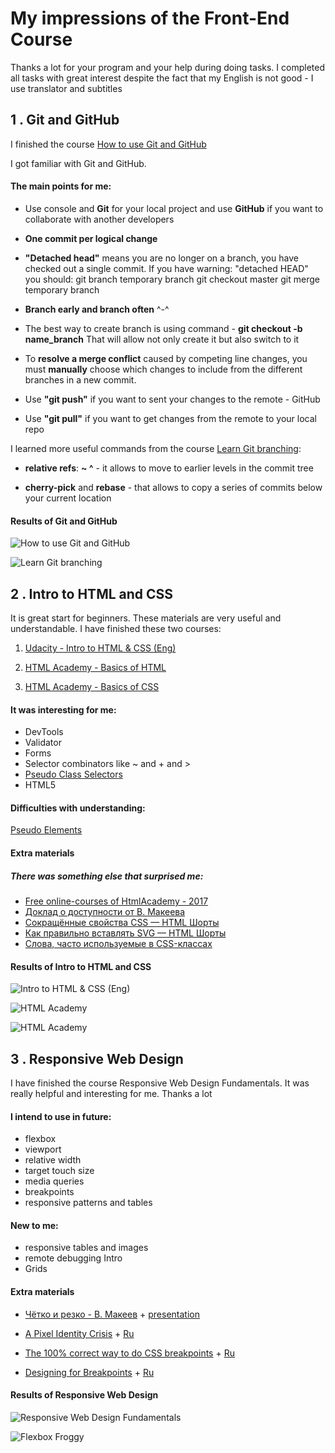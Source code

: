 My impressions of the Front-End Course
===============

Thanks a lot for your program and your help during doing tasks.
I completed all tasks with great interest despite the fact that my English is not good - I use translator and subtitles

1 .  Git and GitHub
----------------
I finished the course [How to use Git and GitHub](https://www.udacity.com/course/how-to-use-git-and-github--ud775)

I got familiar with Git and GitHub.

#### The main points for me:

* Use console and **Git** for your local project and use **GitHub** if
you want to collaborate with another developers

* **One commit per logical change**

* **"Detached head"** means you are no longer on a branch,
you have checked out a single commit.
If you have warning: "detached HEAD" you should:
git branch temporary
branch git checkout master
git merge temporary branch

* **Branch early and branch often** ^-^

* The best way to create branch is using command - **git checkout -b name_branch**
That will allow not only create it but also switch to it

* To **resolve a merge conflict** caused by competing line changes,
you must **manually** choose which changes to include from
the different branches in a new commit.

* Use **"git push"** if you want to sent your changes to the remote - GitHub

* Use **"git pull"** if you want to get changes from the remote to your local repo

I learned more useful commands from the course [Learn Git branching](https://learngitbranching.js.org/):

* **relative refs**: **~ ^** - 
it allows to move to earlier levels in the commit tree

* **cherry-pick** and **rebase** - that allows to copy a series of commits
below your current location

#### Results of Git and GitHub 
![How to use Git and GitHub](task_git_github/screencapture-classroom-udacity-courses-ud775-2018-11-12-22_41_31.png)

![Learn Git branching](task_git_github/screencapture-learngitbranching-js-org-2018-11-12-22_27_41_1.png)

2 .  Intro to HTML and CSS
-------------------

It is great start for beginners. These materials are very useful and understandable. 
I have finished these two courses: 

1. [Udacity - Intro to HTML & CSS (Eng)](https://www.udacity.com/course/intro-to-html-and-css--ud001)

2. [HTML Academy - Basics of HTML](https://htmlacademy.ru/courses/basic-html)

3. [HTML Academy - Basics of CSS](https://htmlacademy.ru/courses/basic-css)
 
#### It was interesting for me:
* DevTools 
* Validator
* Forms 
* Selector combinators like ~ and + and >
* [Pseudo Class Selectors](https://css-tricks.com/pseudo-class-selectors/)
* HTML5

#### Difficulties with understanding:
[Pseudo Elements](https://css-tricks.com/pseudo-element-roundup/)

#### Extra materials
##### There was something else that surprised me:

* [Free online-courses of HtmlAcademy - 2017](https://coursehunters.net/course/bazovyy-html-i-css-18-2017)
* [Доклад о доступности от В. Макеева](https://www.youtube.com/watch?v=MWJKwn_gKR4)
* [Сокращённые свойства CSS — HTML Шорты](https://www.youtube.com/watch?v=3gvjDqhYJ60&index=20&list=PLQJNT2fdCJngOj0mGZaTcZRyfSBTCWHe1)
* [Как правильно вставлять SVG — HTML Шорты](https://www.youtube.com/watch?v=TNX0-JLdM_U&index=18&list=PLQJNT2fdCJngOj0mGZaTcZRyfSBTCWHe1)
* [Слова, часто используемые в CSS-классах](https://github.com/yoksel/common-words)

#### Results of Intro to HTML and CSS
![Intro to HTML & CSS (Eng)](task_git_html_css_intro/screencapture-classroom-udacity-courses-ud001-2018-11-14-18_04_51.png)

![HTML Academy](task_git_html_css_intro/screencapture-htmlacademy-ru-courses-basic-html-2018-11-14-18_33_44.png)

![HTML Academy](task_git_html_css_intro/screencapture-htmlacademy-ru-courses-basic-css-2018-11-14-18_32_50.png)

3 .  Responsive Web Design
-------------------
I have finished the course Responsive Web Design Fundamentals. 
It was really helpful and interesting for me. Thanks a lot

#### I intend to use in future:
* flexbox
* viewport
* relative width
* target touch size
* media queries
* breakpoints
* responsive patterns and tables

#### New to me:
* responsive tables and images
* remote debugging Intro
* Grids

#### Extra materials 

* [Чётко и резко - В. Макеев](https://www.youtube.com/watch?v=n0Vy9cYES-4) +
[presentation](https://pepelsbey.net/pres/clear-and-sharp/#21)

* [A Pixel Identity Crisis](https://alistapart.com/article/a-pixel-identity-crisis) + [Ru](https://habr.com/post/145619/)

* [The 100% correct way to do CSS breakpoints](https://medium.freecodecamp.org/the-100-correct-way-to-do-css-breakpoints-88d6a5ba1862) +
[Ru](http://css-live.ru/articles-css/pravilnye-kontrolnye-tochki-v-css.html)

* [Designing for Breakpoints](https://alistapart.com/article/designing-for-breakpoints) +
[Ru](https://frontender.info/designing-for-breakpoints/)

#### Results of Responsive Web Design

![Responsive Web Design Fundamentals](task_responsive_web_design/screencapture-classroom-udacity-courses-ud893-2018-11-20-23_11_25.png)

![Flexbox Froggy](task_responsive_web_design/screencapture-flexboxfroggy-2018-11-20-23_41_23.png)


